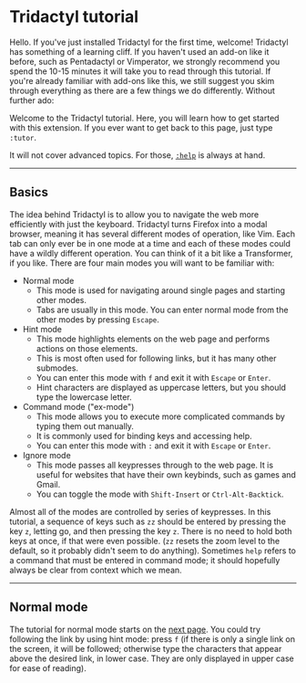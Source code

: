 # Tridactyl tutorial

Hello. If you've just installed Tridactyl for the first time, welcome! Tridactyl has something of a learning cliff. If you haven't used an add-on like it before, such as Pentadactyl or Vimperator, we strongly recommend you spend the 10-15 minutes it will take you to read through this tutorial. If you're already familiar with add-ons like this, we still suggest you skim through everything as there are a few things we do differently. Without further ado:

Welcome to the Tridactyl tutorial. Here, you will learn how to get started with this extension. If you ever want to get back to this page, just type `:tutor`.

It will not cover advanced topics. For those, [`:help`](../docs/modules/_src_excmds_.html) is always at hand.

---

## Basics

The idea behind Tridactyl is to allow you to navigate the web more efficiently with just the keyboard. Tridactyl turns Firefox into a modal browser, meaning it has several different modes of operation, like Vim. Each tab can only ever be in one mode at a time and each of these modes could have a wildly different operation. You can think of it a bit like a Transformer, if you like. There are four main modes you will want to be familiar with:

*   Normal mode
    *   This mode is used for navigating around single pages and starting other modes.
    *   Tabs are usually in this mode. You can enter normal mode from the other modes by pressing `Escape`.
*   Hint mode
    *   This mode highlights elements on the web page and performs actions on those elements.
    *   This is most often used for following links, but it has many other submodes.
    *   You can enter this mode with `f` and exit it with `Escape` or `Enter`.
    *   Hint characters are displayed as uppercase letters, but you should type the lowercase letter.
*   Command mode ("ex-mode")
    *   This mode allows you to execute more complicated commands by typing them out manually.
    *   It is commonly used for binding keys and accessing help.
    *   You can enter this mode with `:` and exit it with `Escape` or `Enter`.
*   Ignore mode
    *   This mode passes all keypresses through to the web page. It is useful for websites that have their own keybinds, such as games and Gmail.
    *   You can toggle the mode with `Shift-Insert` or `Ctrl-Alt-Backtick`.

Almost all of the modes are controlled by series of keypresses. In this tutorial, a sequence of keys such as `zz` should be entered by pressing the key `z`, letting go, and then pressing the key `z`. There is no need to hold both keys at once, if that were even possible. (`zz` resets the zoom level to the default, so it probably didn't seem to do anything). Sometimes `help` refers to a command that must be entered in command mode; it should hopefully always be clear from context which we mean.

---

## Normal mode

The tutorial for normal mode starts on the [next page](./normal_mode.html). You could try following the link by using hint mode: press `f` (if there is only a single link on the screen, it will be followed; otherwise type the characters that appear above the desired link, in lower case. They are only displayed in upper case for ease of reading).
